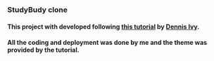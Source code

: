 ### StudyBudy clone

#### This project with developed following [this tutorial](https://www.youtube.com/watch?v=PtQiiknWUcI&t=1510s) by [Dennis Ivy](https://www.youtube.com/c/DennisIvy).

#### All the coding and deployment was done by me and the theme was provided by the tutorial.
